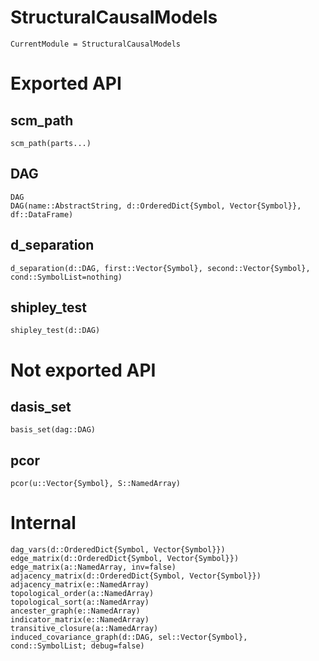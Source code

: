 # StructuralCausalModels

```@meta
CurrentModule = StructuralCausalModels
```

# Exported API

## scm_path
```@docs
scm_path(parts...)
```
## DAG
```@docs
DAG
DAG(name::AbstractString, d::OrderedDict{Symbol, Vector{Symbol}}, df::DataFrame)
```

## d_separation
```@docs
d_separation(d::DAG, first::Vector{Symbol}, second::Vector{Symbol}, cond::SymbolList=nothing)
```

## shipley_test
```@docs
shipley_test(d::DAG)
```

# Not exported API

## dasis_set
```@docs
basis_set(dag::DAG)
```

## pcor
```@docs
pcor(u::Vector{Symbol}, S::NamedArray)
```

# Internal
```@docs
dag_vars(d::OrderedDict{Symbol, Vector{Symbol}})
edge_matrix(d::OrderedDict{Symbol, Vector{Symbol}})
edge_matrix(a::NamedArray, inv=false)
adjacency_matrix(d::OrderedDict{Symbol, Vector{Symbol}})
adjacency_matrix(e::NamedArray)
topological_order(a::NamedArray)
topological_sort(a::NamedArray)
ancester_graph(e::NamedArray)
indicator_matrix(e::NamedArray)
transitive_closure(a::NamedArray)
induced_covariance_graph(d::DAG, sel::Vector{Symbol}, cond::SymbolList; debug=false)
```